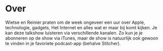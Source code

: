 # Over

Wietse en Reinier praten om de week ongeveer een uur over Apple, technologie, gadgets, Het Internet en alles wat er maar bij komt kijken. Je kan deze talkshow luisteren via verschillende kanalen. Zo kun je je abonneren op de show via iTunes, maar de show is natuurlijk ook gewoon te vinden in je favoriete podcast-app (behalve Stitcher).
